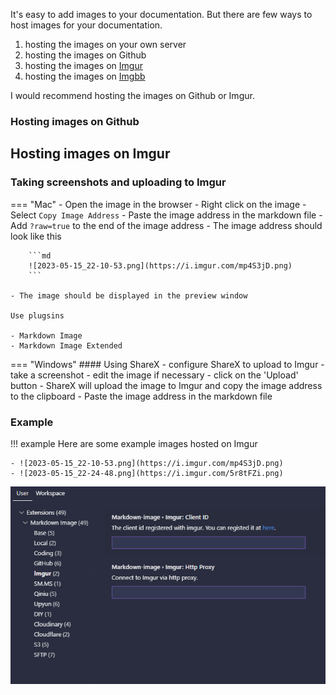 It's easy to add images to your documentation. But there are few ways to host images for your documentation.

1. hosting the images on your own server
2. hosting the images on Github
3. hosting the images on [Imgur](https://imgur.com/)
4. hosting the images on [Imgbb](https://imgbb.com/)

I would recommend hosting the images on Github or Imgur.

### Hosting images on Github


## Hosting images on Imgur

### Taking screenshots and uploading to Imgur

=== "Mac"
    - Open the image in the browser
    - Right click on the image
    - Select `Copy Image Address`
    - Paste the image address in the markdown file
    - Add `?raw=true` to the end of the image address
    - The image address should look like this
  
        ```md
        ![2023-05-15_22-10-53.png](https://i.imgur.com/mp4S3jD.png)
        ```

    - The image should be displayed in the preview window
    
    Use plugsins

    - Markdown Image
    - Markdown Image Extended

=== "Windows"
    #### Using ShareX
    - configure ShareX to upload to Imgur
    - take a screenshot
    - edit the image if necessary
    - click on the 'Upload' button
    - ShareX will upload the image to Imgur and copy the image address to the clipboard
    - Paste the image address in the markdown file

### Example
!!! example
    Here are some example images hosted on Imgur

    - ![2023-05-15_22-10-53.png](https://i.imgur.com/mp4S3jD.png)
    - ![2023-05-15_22-24-48.png](https://i.imgur.com/5r8tFZi.png)

![picture 1](../../images/b5d584744239ef32df575e82b240481312f10fa9c51e03b60221da8d1171be62.png)  


